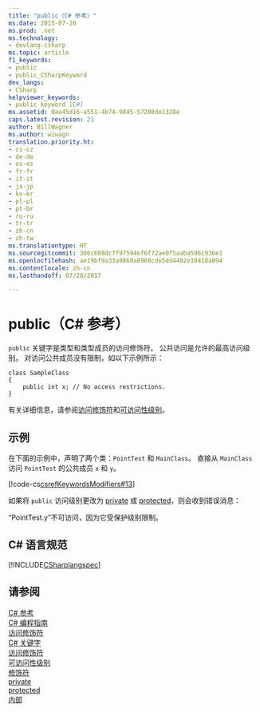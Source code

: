 ```yaml
---
title: "public（C# 参考）"
ms.date: 2015-07-20
ms.prod: .net
ms.technology:
- devlang-csharp
ms.topic: article
f1_keywords:
- public
- public_CSharpKeyword
dev_langs:
- CSharp
helpviewer_keywords:
- public keyword [C#]
ms.assetid: 0ae45d16-a551-4b74-9845-57208de1328e
caps.latest.revision: 21
author: BillWagner
ms.author: wiwagn
translation.priority.ht:
- cs-cz
- de-de
- es-es
- fr-fr
- it-it
- ja-jp
- ko-kr
- pl-pl
- pt-br
- ru-ru
- tr-tr
- zh-cn
- zh-tw
ms.translationtype: HT
ms.sourcegitcommit: 306c608dc7f97594ef6f72ae0f5aaba596c936e1
ms.openlocfilehash: ae19bf9a33a9860a8960cde5dd4402e10418a094
ms.contentlocale: zh-cn
ms.lasthandoff: 07/28/2017

---
```

# <a name="public-c-reference"></a>public（C# 参考）
`public` 关键字是类型和类型成员的访问修饰符。 公共访问是允许的最高访问级别。 对访问公共成员没有限制，如以下示例所示：  
  
```  
class SampleClass  
{  
    public int x; // No access restrictions.  
}  
```  
  
 有关详细信息，请参阅[访问修饰符](../../../csharp/programming-guide/classes-and-structs/access-modifiers.md)和[可访问性级别](../../../csharp/language-reference/keywords/accessibility-levels.md)。  
  
## <a name="example"></a>示例  
 在下面的示例中，声明了两个类：`PointTest` 和 `MainClass`。 直接从 `MainClass` 访问 `PointTest` 的公共成员 `x` 和 `y`。  
  
 [!code-cs[csrefKeywordsModifiers#13](../../../csharp/language-reference/keywords/codesnippet/CSharp/public_1.cs)]  
  
 如果将 `public` 访问级别更改为 [private](../../../csharp/language-reference/keywords/private.md) 或 [protected](../../../csharp/language-reference/keywords/protected.md)，则会收到错误消息：  
  
 “PointTest.y”不可访问，因为它受保护级别限制。  
  
## <a name="c-language-specification"></a>C# 语言规范  
 [!INCLUDE[CSharplangspec](~/includes/csharplangspec-md.md)]  
  
## <a name="see-also"></a>请参阅  
 [C# 参考](../../../csharp/language-reference/index.md)   
 [C# 编程指南](../../../csharp/programming-guide/index.md)   
 [访问修饰符](../../../csharp/programming-guide/classes-and-structs/access-modifiers.md)   
 [C# 关键字](../../../csharp/language-reference/keywords/index.md)   
 [访问修饰符](../../../csharp/language-reference/keywords/access-modifiers.md)   
 [可访问性级别](../../../csharp/language-reference/keywords/accessibility-levels.md)   
 [修饰符](../../../csharp/language-reference/keywords/modifiers.md)   
 [private](../../../csharp/language-reference/keywords/private.md)   
 [protected](../../../csharp/language-reference/keywords/protected.md)   
 [内部](../../../csharp/language-reference/keywords/internal.md)


